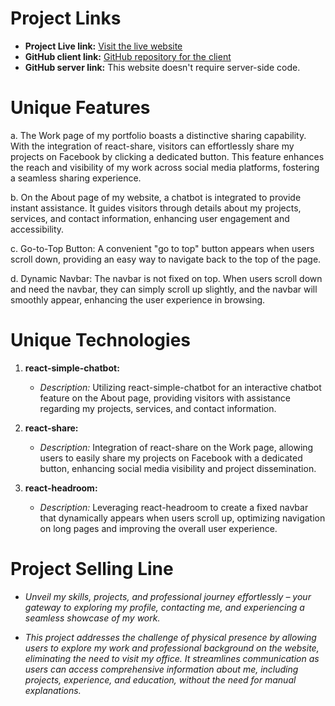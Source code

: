 # Project Links

- **Project Live link:** [Visit the live website](https://comforting-haupia-652481.netlify.app)
- **GitHub client link:** [GitHub repository for the client](https://github.com/rashidsarkar/unique-project-2)
- **GitHub server link:** This website doesn't require server-side code.

# Unique Features

a. The Work page of my portfolio boasts a distinctive sharing capability. With the integration of react-share, visitors can effortlessly share my projects on Facebook by clicking a dedicated button. This feature enhances the reach and visibility of my work across social media platforms, fostering a seamless sharing experience.

b. On the About page of my website, a chatbot is integrated to provide instant assistance. It guides visitors through details about my projects, services, and contact information, enhancing user engagement and accessibility.

c. Go-to-Top Button: A convenient "go to top" button appears when users scroll down, providing an easy way to navigate back to the top of the page.

d. Dynamic Navbar: The navbar is not fixed on top. When users scroll down and need the navbar, they can simply scroll up slightly, and the navbar will smoothly appear, enhancing the user experience in browsing.

# Unique Technologies

1. **react-simple-chatbot:**
   - *Description:* Utilizing react-simple-chatbot for an interactive chatbot feature on the About page, providing visitors with assistance regarding my projects, services, and contact information.

2. **react-share:**
   - *Description:* Integration of react-share on the Work page, allowing users to easily share my projects on Facebook with a dedicated button, enhancing social media visibility and project dissemination.

3. **react-headroom:**
   - *Description:* Leveraging react-headroom to create a fixed navbar that dynamically appears when users scroll up, optimizing navigation on long pages and improving the overall user experience.

# Project Selling Line

- *Unveil my skills, projects, and professional journey effortlessly – your gateway to exploring my profile, contacting me, and experiencing a seamless showcase of my work.*

- *This project addresses the challenge of physical presence by allowing users to explore my work and professional background on the website, eliminating the need to visit my office. It streamlines communication as users can access comprehensive information about me, including projects, experience, and education, without the need for manual explanations.*
